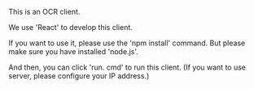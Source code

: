 This is an OCR client.

We use 'React' to develop this client.

If you want to use it, please use the 'npm install' command. But please make sure you have installed 'node.js'.

And then, you can click 'run. cmd' to run this client. (If you want to use server, please configure your IP address.)
